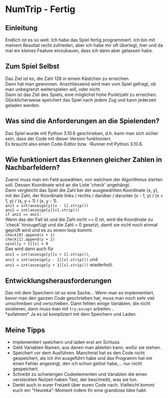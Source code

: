 # NumTrip - Fertig
## Einleitung
Endlich ist es so weit. Ich habe das Spiel fertig programmiert.
Ich bin mit meinem Resultat recht zufrieden, aber ich habe mir oft überlegt, hier und da mal ein kleines Feature einzubauen, dass ich dann aber gelassen habe.
## Zum Spiel Selbst
Das Ziel ist es, die Zahl 128 in einem Kästchen zu erreichen.  
Dann hat man gewonnen. Anschliessend wird man vom Spiel gefragt, ob man unbegrenzt weiterspielen will, oder nicht.  
Dann ist das Ziel des Spiels, eine möglichst hohe Punktzahl zu erreichen.  
Glücklicherweise speichert das Spiel nach jedem Zug und kann jederzeit geladen werden.
## Was sind die Anforderungen an die Spielenden?
Das Spiel wurde mit Python 3.10.6 geschrieben, d.h. kann man sich sicher sein, dass der Code mit dieser Version funktioniert.  
Es braucht also einen Code-Editor bzw. -Runner mit Python 3.10.6.  
## Wie funktioniert das Erkennen gleicher Zahlen in Nachbarfeldern?
Zuerst muss man ein Feld auswählen, von welchem der Algorithmus starten soll. Dessen Koordinate wird an die Liste 'check' angehängt.  
Dann vergleicht das Spiel die Zahl bei der ausgewählten Koordinate (x, y), mit der Zahl, der Koordinate links / rechts / darüber / darunter (x - 1, y) / (x + 1, y) / (x, y + 1) / (x, y - 1).  
`anz1 = int(anzeige[y][x - 1].strip())`  
`anz2 = int(anzeige[y][x].strip())`  
`if anz2 == anz1:`  
Wenn das der Fall ist und die Zahl nicht == 0 ist, wird die Koordinate zu 'check' hinzugefügt und die Zahl = 0 gesetzt, damit sie nicht noch einmal geprüft wird und es zu einem loop kommt.  
`check[0].append(x + 1)`  
`check[1].append(y + 2)`  
`spiel[y + 1][x] = 0`  
Das wird dann auch für  
`anz1 = int(anzeige[y][x + 1].strip())`,  
`anz1 = int(anzeige[y - 1][x].strip())` und  
`anz1 = int(anzeige[y + 1][x].strip())` wiederholt.  
## Entwicklungsherausforderungen
Das mit dem Speichern ist so eine Sache... Wenn man es implementiert, bevor man den ganzen Code geschrieben hat, muss man noch sehr viel umschreiben und verschieben. Dann fehlen einige Variablen, die nicht existieren, dann muss man mit `try;except` arbeiten...  
*aufatmen\* Ja es ist kompliziert mit dem Speichern und Laden.
## Meine Tipps
- Implementiert speichern und laden erst am Schluss.
- Gebt Variablen Namen, aus denen man ableiten kann, wofür sie stehen.
- Speichert vor dem Ausführen. Manchmal hat es den Code nicht gespeichert, als ich ihn ausgeführt habe und das Programm hat mir einen Fehler angezeigt, den ich schon gelöst habe,... nur nicht gespeichert.
- Schreibt zu schwierigen Codeelementen und Variablen die einen versteckten Nutzen haben Text, der beschreibt, was sie tun.
- Denkt auch in eurer Freizeit über euren Code nach. Vielleicht kommt euch ein "Heureka"-Moment indem ihr eine grandiose Idee habt.

